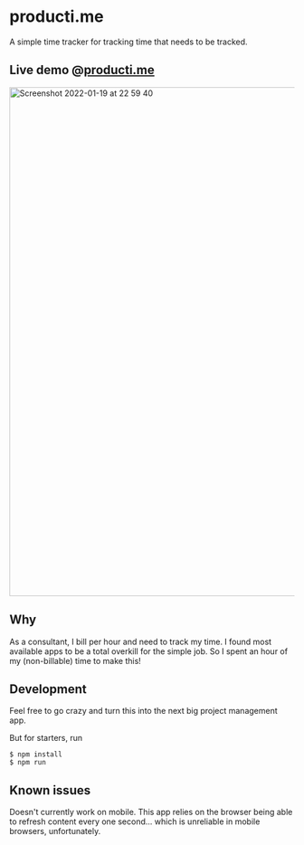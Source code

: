 # producti.me
A simple time tracker for tracking time that needs to be tracked.

## Live demo @[producti.me](https://producti.me)

<img width="900" alt="Screenshot 2022-01-19 at 22 59 40" src="https://user-images.githubusercontent.com/22844059/150232141-49e52af9-fa1b-4929-93f4-31eecbdce186.png">

## Why

As a consultant, I bill per hour and need to track my time. I found most available apps to be a total overkill for the simple job. So I spent an hour of my (non-billable) time to make this! 

## Development

Feel free to go crazy and turn this into the next big project management app.

But for starters, run

```
$ npm install
$ npm run
```

## Known issues

Doesn't currently work on mobile. This app relies on the browser being able to refresh content every one second... which is unreliable in mobile browsers, unfortunately.
